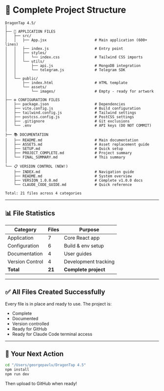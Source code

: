# 📁 Complete Project Structure

```
DragonTap 4.5/
│
├── 📱 APPLICATION FILES
│   ├── src/
│   │   ├── App.jsx                      # Main application (600+ lines)
│   │   ├── index.js                     # Entry point
│   │   ├── styles/
│   │   │   └── index.css                # Tailwind CSS imports
│   │   └── utils/
│   │       ├── api.js                   # MongoDB integration
│   │       └── telegram.js              # Telegram SDK
│   │
│   └── public/
│       ├── index.html                   # HTML template
│       └── assets/
│           └── images/                  # Empty - ready for artwork
│
├── ⚙️ CONFIGURATION FILES
│   ├── package.json                     # Dependencies
│   ├── vite.config.js                   # Build configuration
│   ├── tailwind.config.js               # Tailwind settings
│   ├── postcss.config.js                # PostCSS settings
│   ├── .gitignore                       # Git exclusions
│   └── .env                             # API keys (DO NOT COMMIT)
│
├── 📚 DOCUMENTATION
│   ├── README.md                        # Main documentation
│   ├── ASSETS.md                        # Asset replacement guide
│   ├── SETUP.md                         # Quick setup
│   ├── PROJECT_COMPLETE.md              # Project summary
│   └── FINAL_SUMMARY.md                 # This summary
│
└── 📋 VERSION CONTROL (NEW!)
    ├── INDEX.md                         # Navigation guide
    ├── README.md                        # System overview
    ├── VERSION_1.0.0.md                 # Complete v1.0.0 docs
    └── CLAUDE_CODE_GUIDE.md             # Quick reference

Total: 21 files across 4 categories
```

---

## 📊 File Statistics

| Category | Files | Purpose |
|----------|-------|---------|
| Application | 7 | Core React app |
| Configuration | 6 | Build & env setup |
| Documentation | 4 | User guides |
| Version Control | 4 | Development tracking |
| **Total** | **21** | **Complete project** |

---

## ✅ All Files Created Successfully

Every file is in place and ready to use. The project is:
- Complete
- Documented
- Version controlled
- Ready for GitHub
- Ready for Claude Code terminal access

---

## 🎯 Your Next Action

```bash
cd "/Users/georgepavlu/DragonTap 4.5"
npm install
npm run dev
```

Then upload to GitHub when ready!

